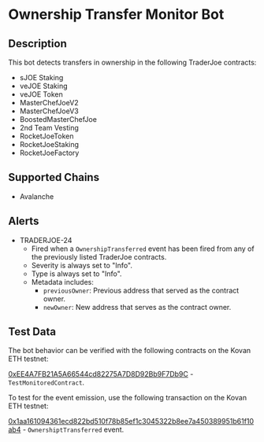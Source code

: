 # Ownership Transfer Monitor Bot

## Description

This bot detects transfers in ownership in the following TraderJoe contracts:
- sJOE Staking
- veJOE Staking
- veJOE Token
- MasterChefJoeV2
- MasterChefJoeV3
- BoostedMasterChefJoe
- 2nd Team Vesting
- RocketJoeToken
- RocketJoeStaking
- RocketJoeFactory

## Supported Chains

- Avalanche

## Alerts

- TRADERJOE-24
  - Fired when a `OwnershipTransferred` event has been fired from any of the previously listed TraderJoe contracts.
  - Severity is always set to "Info".
  - Type is always set to "Info".
  - Metadata includes:
    - `previousOwner`: Previous address that served as the contract owner.
    - `newOwner`: New address that serves as the contract owner.

## Test Data

The bot behavior can be verified with the following contracts on the Kovan ETH testnet:

[0xEE4A7FB21A5A66544cd82275A7D8D92Bb9F7Db9C](https://kovan.etherscan.io/address/0xee4a7fb21a5a66544cd82275a7d8d92bb9f7db9c) - `TestMonitoredContract`.

To test for the event emission, use the following transaction on the Kovan ETH testnet:

[0x1aa161094361ecd822bd510f78b85ef1c3045322b8ee7a450389951b61f10ab4](https://kovan.etherscan.io/tx/0x1aa161094361ecd822bd510f78b85ef1c3045322b8ee7a450389951b61f10ab4) - `OwnershiptTransferred` event.